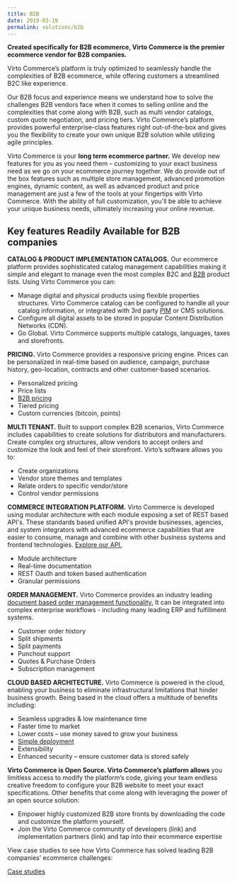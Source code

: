 ```yaml
---
title: B2B
date: 2019-03-18
permalink: solutions/b2b
---
```

<div class="main">
    <div class="features-page">
        <div class="section section--gray section--bg">
            <div class="section__inner container">
                <strong>Created specifically for B2B ecommerce, Virto Commerce is the premier ecommerce vendor for B2B companies.</strong>
                <p class="section__descr">
                    Virto Commerce’s platform is truly optimized to seamlessly handle the complexities of B2B ecommerce, while offering customers a streamlined B2C like experience.
                </p>
                <p class="section__descr">
                    Our B2B focus and experience means we understand how to solve the challenges B2B vendors face when it comes to selling online and the complexities that come along with B2B,
                    such as multi vendor catalogs, custom quote negotiation, and pricing tiers. Virto Commerce’s platform provides powerful enterprise-class features right out-of-the-box
                    and gives you the flexibility to create your own unique B2B solution while utilizing agile principles.
                </p>
                <p class="section__descr">
                    Virto Commerce is your <strong>long term ecommerce partner.</strong> We develop new features for you as you need them – customizing to your exact business need as we go on
                    your ecommerce journey together. We do provide out of the box features such as multiple store management, advanced promotion engines, dynamic content, as well as advanced
                    product and price management are just a few of the tools at your fingertips with Virto Commerce. With the ability of full customization, you'll be able to achieve your
                    unique business needs, ultimately increasing your online revenue.
                </p>
            </div>
        </div>
        <div class="section">
            <div class="section__inner container">
                <h2>Key features Readily Available for B2B companies</h2>
                <p class="section__descr">
                    <strong>CATALOG & PRODUCT IMPLEMENTATION CATALOGS.</strong> Our ecommerce platform provides sophisticated catalog management capabilities making it simple and
                    elegant to manage even the most complex B2C and <a href="/b2b-ecommerce-platform">B2B</a> product lists. Using Virto Commerce you can:
                    <ul>
                        <li>
                            Manage digital and physical products using flexible properties structures. Virto Commerce catalog can be configured to handle all your catalog information,
                            or integrated with 3rd party <a href="/product-information-management-software-pim">PIM</a> or CMS solutions.
                        </li>
                        <li>Configure all digital assets to be stored in popular Content Distribution Networks (CDN).</li>
                        <li>Go Global. Virto Commerce supports multiple catalogs, languages, taxes and storefronts.</li>
                    </ul>
                </p>
            </div>
        </div>
        <div class="section section--gray section--bg">
            <div class="section__inner container">
                <p class="section__descr">
                    <strong>PRICING.</strong> Virto Commerce provides a responsive pricing engine. Prices can be personalized in real-time based on audience, campaign, purchase
                    history, geo-location, contracts and other customer-based scenarios.
                    <ul>
                        <li>Personalized pricing</li>
                        <li>Price lists</li>
                        <li><a href="/b2b-ecommerce-platform">B2B pricing</a></li>
                        <li>Tiered pricing</li>
                        <li>Custom currencies (bitcoin, points)</li>
                    </ul>
                </p>
            </div>
        </div>
        <div class="section">
            <div class="section__inner container">
                <p class="section__descr">
                    <strong>MULTI TENANT.</strong> Built to support complex B2B scenarios, Virto Commerce includes capabilities to create solutions for distributors and manufacturers.
                    Create complex org structures, allow vendors to accept orders and customize the look and feel of their storefront. Virto’s software allows you to:
                    <ul>
                        <li>Create organizations</li>
                        <li>Vendor store themes and templates</li>
                        <li>Relate orders to specific vendor/store</li>
                        <li>Control vendor permissions</li>
                    </ul>
                </p>
            </div>
        </div>
        <div class="section section--gray section--bg">
            <div class="section__inner container">
                <p class="section__descr">
                    <strong>COMMERCE INTEGRATION PLATFORM.</strong> Virto Commerce is developed using modular architecture with each module exposing a set of REST based API's.
                    These standards based unified API's provide businesses, agencies, and system integrators with advanced ecommerce capabilities that are easier to consume, manage
                    and combine with other business systems and frontend technologies. <a href="">Explore our API.</a>
                    <ul>
                        <li>Module architecture</li>
                        <li>Real-time documentation</li>
                        <li>REST Oauth and token based authentication</li>
                        <li>Granular permissions</li>
                    </ul>
                </p>
            </div>
        </div>
        <div class="section">
            <div class="section__inner container">
                <p class="section__descr">
                    <strong>ORDER MANAGEMENT.</strong> Virto Commerce provides an industry leading <a href="/order-management-software-oms">document based order management
                    functionality.</a> It can be integrated into complex enterprise workflows - including many leading ERP and fulfillment systems.
                    <ul>
                        <li>Customer order history</li>
                        <li>Split shipments</li>
                        <li>Split payments</li>
                        <li>Punchout support</li>
                        <li>Quotes & Purchase Orders</li>
                        <li>Subscription management</li>
                    </ul>
                </p>
            </div>
        </div>
        <div class="section section--gray section--bg">
            <div class="section__inner container">
                <p class="section__descr">
                    <strong>CLOUD BASED ARCHITECTURE.</strong> Virto Commerce is powered in the cloud, enabling your business to eliminate infrastructural limitations that hinder
                    business growth. Being based in the cloud offers a multitude of benefits including:
                    <ul>
                        <li>Seamless upgrades & low maintenance time</li>
                        <li>Faster time to market</li>
                        <li>Lower costs – use money saved to grow your business</li>
                        <li><a href="">Simple deployment</a></li>
                        <li>Extensibility </li>
                        <li>Enhanced security – ensure customer data is stored safely</li>
                    </ul>
                </p>
            </div>
        </div>
        <div class="section">
            <div class="section__inner container">
                <p class="section__descr">
                    <strong>Virto Commerce is Open Source. Virto Commerce’s platform allows</strong> you limitless access to modify the platform’s code, giving your team endless
                    creative freedom to configure your B2B website to meet your exact specifications. Other benefits that come along with leveraging the power of an open source
                    solution:
                    <ul>
                        <li>Empower highly customized B2B store fronts by downloading the code and customize the platform yourself.</li>
                        <li>Join the Virto Commerce community of developers (link) and implementation partners (link) and tap into their ecommerce expertise</li>
                    </ul>
                </p>
                <p class="section__descr">
                    View case studies to see how Virto Commerce has solved leading B2B companies’ ecommerce challenges:
                </p>
                <a href="/case-studies">Case studies</a>
            </div>
        </div>
    </div>
</div>

